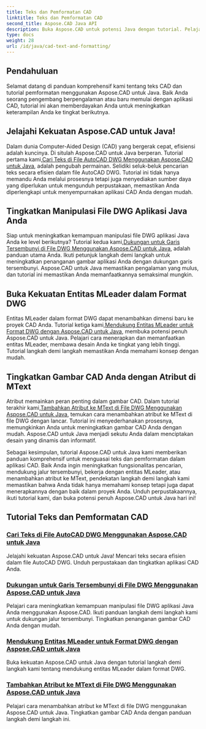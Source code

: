 ```yaml
---
title: Teks dan Pemformatan CAD
linktitle: Teks dan Pemformatan CAD
second_title: Aspose.CAD Java API
description: Buka Aspose.CAD untuk potensi Java dengan tutorial. Pelajari pencarian teks, garis tersembunyi, entitas MLeader, dan atribut MText untuk menyempurnakan aplikasi CAD Anda.
type: docs
weight: 28
url: /id/java/cad-text-and-formatting/
---
```

## Pendahuluan
Selamat datang di panduan komprehensif kami tentang teks CAD dan tutorial pemformatan menggunakan Aspose.CAD untuk Java. Baik Anda seorang pengembang berpengalaman atau baru memulai dengan aplikasi CAD, tutorial ini akan memberdayakan Anda untuk meningkatkan keterampilan Anda ke tingkat berikutnya.

## Jelajahi Kekuatan Aspose.CAD untuk Java!

 Dalam dunia Computer-Aided Design (CAD) yang bergerak cepat, efisiensi adalah kuncinya. Di situlah Aspose.CAD untuk Java berperan. Tutorial pertama kami,[Cari Teks di File AutoCAD DWG Menggunakan Aspose.CAD untuk Java](./search-text-in-dwg/), adalah pengubah permainan. Selidiki seluk-beluk pencarian teks secara efisien dalam file AutoCAD DWG. Tutorial ini tidak hanya memandu Anda melalui prosesnya tetapi juga menyediakan sumber daya yang diperlukan untuk mengunduh perpustakaan, memastikan Anda diperlengkapi untuk menyempurnakan aplikasi CAD Anda dengan mudah.

## Tingkatkan Manipulasi File DWG Aplikasi Java Anda

 Siap untuk meningkatkan kemampuan manipulasi file DWG aplikasi Java Anda ke level berikutnya? Tutorial kedua kami,[Dukungan untuk Garis Tersembunyi di File DWG Menggunakan Aspose.CAD untuk Java](./support-hidden-lines-in-dwg/), adalah panduan utama Anda. Ikuti petunjuk langkah demi langkah untuk meningkatkan penanganan gambar aplikasi Anda dengan dukungan garis tersembunyi. Aspose.CAD untuk Java memastikan pengalaman yang mulus, dan tutorial ini memastikan Anda memanfaatkannya semaksimal mungkin.

## Buka Kekuatan Entitas MLeader dalam Format DWG

 Entitas MLeader dalam format DWG dapat menambahkan dimensi baru ke proyek CAD Anda. Tutorial ketiga kami,[Mendukung Entitas MLeader untuk Format DWG dengan Aspose.CAD untuk Java](./support-mleader-entity/), membuka potensi penuh Aspose.CAD untuk Java. Pelajari cara menerapkan dan memanfaatkan entitas MLeader, membawa desain Anda ke tingkat yang lebih tinggi. Tutorial langkah demi langkah memastikan Anda memahami konsep dengan mudah.

## Tingkatkan Gambar CAD Anda dengan Atribut di MText

Atribut memainkan peran penting dalam gambar CAD. Dalam tutorial terakhir kami,[Tambahkan Atribut ke MText di File DWG Menggunakan Aspose.CAD untuk Java](./add-attributes-to-mtext/), temukan cara menambahkan atribut ke MText di file DWG dengan lancar. Tutorial ini menyederhanakan prosesnya, memungkinkan Anda untuk meningkatkan gambar CAD Anda dengan mudah. Aspose.CAD untuk Java menjadi sekutu Anda dalam menciptakan desain yang dinamis dan informatif.

Sebagai kesimpulan, tutorial Aspose.CAD untuk Java kami memberikan panduan komprehensif untuk menguasai teks dan pemformatan dalam aplikasi CAD. Baik Anda ingin meningkatkan fungsionalitas pencarian, mendukung jalur tersembunyi, bekerja dengan entitas MLeader, atau menambahkan atribut ke MText, pendekatan langkah demi langkah kami memastikan bahwa Anda tidak hanya memahami konsep tetapi juga dapat menerapkannya dengan baik dalam proyek Anda. Unduh perpustakaannya, ikuti tutorial kami, dan buka potensi penuh Aspose.CAD untuk Java hari ini!

## Tutorial Teks dan Pemformatan CAD
### [Cari Teks di File AutoCAD DWG Menggunakan Aspose.CAD untuk Java](./search-text-in-dwg/)
Jelajahi kekuatan Aspose.CAD untuk Java! Mencari teks secara efisien dalam file AutoCAD DWG. Unduh perpustakaan dan tingkatkan aplikasi CAD Anda.
### [Dukungan untuk Garis Tersembunyi di File DWG Menggunakan Aspose.CAD untuk Java](./support-hidden-lines-in-dwg/)
Pelajari cara meningkatkan kemampuan manipulasi file DWG aplikasi Java Anda menggunakan Aspose.CAD. Ikuti panduan langkah demi langkah kami untuk dukungan jalur tersembunyi. Tingkatkan penanganan gambar CAD Anda dengan mudah.
### [Mendukung Entitas MLeader untuk Format DWG dengan Aspose.CAD untuk Java](./support-mleader-entity/)
Buka kekuatan Aspose.CAD untuk Java dengan tutorial langkah demi langkah kami tentang mendukung entitas MLeader dalam format DWG.
### [Tambahkan Atribut ke MText di File DWG Menggunakan Aspose.CAD untuk Java](./add-attributes-to-mtext/)
Pelajari cara menambahkan atribut ke MText di file DWG menggunakan Aspose.CAD untuk Java. Tingkatkan gambar CAD Anda dengan panduan langkah demi langkah ini.